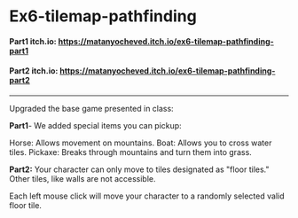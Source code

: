 # Ex6-tilemap-pathfinding
#### Part1 itch.io:   https://matanyocheved.itch.io/ex6-tilemap-pathfinding-part1
#### Part2 itch.io:   https://matanyocheved.itch.io/ex6-tilemap-pathfinding-part2

---

Upgraded the base game presented in class:

**Part1**- We added special items you can pickup:

Horse: Allows movement on mountains.
Boat: Allows you to cross water tiles.
Pickaxe: Breaks through mountains and turn them into grass.



**Part2:** Your character can only move to tiles designated as "floor tiles." Other tiles, like walls are not accessible.

Each left mouse click will move your character to a randomly selected valid floor tile.
